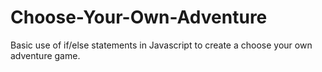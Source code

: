 Choose-Your-Own-Adventure
=========================

Basic use of if/else statements in Javascript to create a choose your own adventure game.
